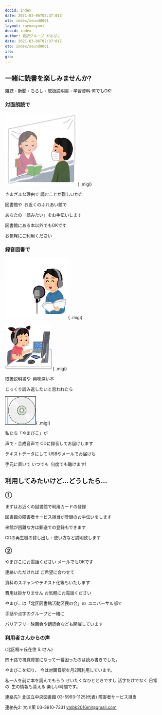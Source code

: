 ```yaml
---
docid: index
date: 2021-03-06T02:37:01Z
oto: index/sound0001
layout: caymanyomi
docid: index
author: 音訳グループ やまびこ
date: 2021-03-06T02:37:01Z
oto: index/sound0001
iro: 
gra: 
---
```

   


## <span data-dur="3.828" data-begin="2.750" id="xmri_0001" markdown="1">一緒に読書を楽しみませんか?</span>

<span data-dur="5.101" data-begin="6.578" id="xmri_0002" markdown="1">雑誌・新聞・ちらし・取扱説明書・学習資料</span>
<span data-dur="3.543" data-begin="11.679" id="xmri_0003" markdown="1">何でもOK!</span>


### <span data-dur="2.064" data-begin="15.222" id="xmri_0004" markdown="1">対面朗読で</span>

<span data-dur="1.15" data-begin="17.286" id="xmri_0005" markdown="1">![対面朗読のイラスト](media/index/image00001.png){ .migi}</span>

<span data-dur="1.716" data-begin="18.436" id="xmri_0006" markdown="1">さまざまな理由で</span>
<span data-dur="2.613" data-begin="20.152" id="xmri_0007" markdown="1">読むことが難しいかた</span>

<span data-dur="3.327" data-begin="22.765" id="xmri_0008" markdown="1">図書館や&ensp;お近くのふれあい館で</span>

<span data-dur="3.292" data-begin="26.092" id="xmri_0009" markdown="1">あなたの「読みたい」をお手伝いします</span>

<span data-dur="3.357" data-begin="29.384" id="xmri_000A" markdown="1">図書館にある本以外でもOKです</span>

<span data-dur="3.264" data-begin="32.741" id="xmri_000B" markdown="1">お気軽にご利用ください</span>


### <span data-dur="1.959" data-begin="36.005" id="xmri_000C" markdown="1">録音図書で</span>

<span data-dur="1.15" data-begin="37.964" id="xmri_000D" markdown="1">![録音のイラスト](media/index/image00002.png){ .migi}</span>

<span data-dur="1.15" data-begin="39.114" id="xmri_000E" markdown="1">![編集のイラスト](media/index/image00003.png){ .migi}</span>

<span data-dur="3.646" data-begin="40.264" id="xmri_000F" markdown="1">取扱説明書や&ensp;興味深い本</span>

<span data-dur="3.088" data-begin="43.910" id="xmri_0010" markdown="1">じっくり読み返したいと思われたら</span>

<span data-dur="1.15" data-begin="46.998" id="xmri_0011" markdown="1">![CD](media/index/image00004.png){ .migi}</span>

<span data-dur="2.545" data-begin="48.148" id="xmri_0012" markdown="1">私たち「やまびこ」が</span>

<span data-dur="2.194" data-begin="50.693" id="xmri_0013" markdown="1">声で・合成音声で</span>
<span data-dur="3.198" data-begin="52.887" id="xmri_0014" markdown="1">CDに録音してお届けします</span>

<span data-dur="1.748" data-begin="56.085" id="xmri_0015" markdown="1">テキストデータにして</span>
<span data-dur="2.925" data-begin="57.833" id="xmri_0016" markdown="1">USBやメールでお届けも</span>

<span data-dur="1.444" data-begin="60.758" id="xmri_0017" markdown="1">手元に置いて</span>
<span data-dur="4.43" data-begin="62.202" id="xmri_0018" markdown="1">いつでも&ensp;何度でも聴けます!</span>


## <span data-dur="4.79" data-begin="66.632" id="xmri_0019" markdown="1">﻿利用してみたいけど…どうしたら…</span>


### <span data-dur="1.065" data-begin="71.422" id="xmri_001A" markdown="1">①</span>
<span data-dur="4.667" data-begin="72.487" id="xmri_001B" markdown="1">まずはお近くの図書館で利用カードの登録</span>

<span data-dur="5.35" data-begin="77.154" id="xmri_001C" markdown="1">図書館の障害者サービス担当が登録のお手伝いをします</span>

<span data-dur="4.799" data-begin="82.504" id="xmri_001D" markdown="1">来館が困難な方は郵送での登録もできます</span>

<span data-dur="5.793" data-begin="87.303" id="xmri_001E" markdown="1">CDの再生機の貸し出し・使い方など説明致します</span>


### <span data-dur="0.928" data-begin="93.096" id="xmri_001F" markdown="1">②</span>
<span data-dur="2.107" data-begin="94.024" id="xmri_0020" markdown="1">やまびこにお電話ください</span>
<span data-dur="2.328" data-begin="96.131" id="xmri_0021" markdown="1">メールでもOKです</span>

<span data-dur="1.727" data-begin="98.459" id="xmri_0022" markdown="1">連絡いただければ</span>
<span data-dur="2.262" data-begin="100.186" id="xmri_0023" markdown="1">ご希望に合わせて</span>

<span data-dur="3.685" data-begin="102.448" id="xmri_0024" markdown="1">資料のスキャンやテキスト化等もいたします</span>

<span data-dur="1.792" data-begin="106.133" id="xmri_0025" markdown="1">費用は掛かりません</span>
<span data-dur="3.238" data-begin="107.925" id="xmri_0026" markdown="1">お気軽にお電話ください</span>

<span data-dur="5.478" data-begin="111.163" id="xmri_0027" markdown="1">やまびこは「北区図書館活動区民の会」の&ensp;ユニバーサル部で</span>

<span data-dur="3.008" data-begin="116.641" id="xmri_0028" markdown="1">手話や点字のグループと一緒に</span>

<span data-dur="5.195" data-begin="119.649" id="xmri_0029" markdown="1">バリアフリー映画会や朗読会なども開催しています</span>


### <span data-dur="1.935" data-begin="124.844" id="xmri_002A" markdown="1">利用者さんからの声</span>
<span data-dur="1.993" data-begin="126.779" id="xmri_002B" markdown="1">(北区桐ヶ丘在住</span>
<span data-dur="1.758" data-begin="128.772" id="xmri_002C" markdown="1">S.Iさん)</span>

<span data-dur="5.897" data-begin="130.530" id="xmri_002D" markdown="1">四十路で視覚障害になって一番困ったのは読み書きでした。</span>

<span data-dur="1.452" data-begin="136.427" id="xmri_002E" markdown="1">やまびこを知り、</span>
<span data-dur="5.643" data-begin="137.879" id="xmri_002F" markdown="1">今は対面音訳を月2回利用しています。</span>

<span data-dur="3.013" data-begin="143.522" id="xmri_0030" markdown="1">私一人を前に本を読んでもらう</span>
<span data-dur="2.045" data-begin="146.535" id="xmri_0031" markdown="1">ぜいたくなひとときですし</span>
<span data-dur="1.624" data-begin="148.580" id="xmri_0032" markdown="1">活字だけでなく</span>
<span data-dur="2.828" data-begin="150.204" id="xmri_0033" markdown="1">日常の&ensp;生の情報も貰える</span>
<span data-dur="3.699" data-begin="153.032" id="xmri_0034" markdown="1">楽しい時間です。</span>

<span data-dur="1.566" data-begin="156.731" id="xmri_0035" markdown="1">連絡先1:</span>
<span data-dur="2.083" data-begin="158.297" id="xmri_0036" markdown="1">北区立中央図書館</span>
<span data-dur="4.496" data-begin="160.380" id="xmri_0037" markdown="1">03-5993-1125(代表)</span>
<span data-dur="2.699" data-begin="164.876" id="xmri_0038" markdown="1">障害者サービス担当</span>

<span data-dur="1.396" data-begin="167.575" id="xmri_0039" markdown="1">連絡先2:</span>
<span data-dur="1.378" data-begin="168.971" id="xmri_003A" markdown="1">大川薫</span>
<span data-dur="3.805" data-begin="170.349" id="xmri_003B" markdown="1">03-3910-7331</span>
<a data-dur="13.044" data-begin="174.154" id="xmri_003C" markdown="1" href="mailto:ymbk2016ml@gmail.com?Subject=チラシから">ymbk2016ml@gmail.com</a>

<span data-dur="6.568" data-begin="187.198" id="xmri_003D" markdown="1"></span>

<span data-dur="1.15" data-begin="193.766" id="xmri_003E" markdown="1">&nbsp;</span>

